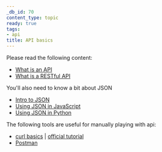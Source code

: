 ```yaml
---
_db_id: 70
content_type: topic
ready: true
tags:
- api
title: API basics
---
```


Please read the following content:

- [What is an API](https://medium.freecodecamp.org/what-is-an-api-in-english-please-b880a3214a82)
- [What is a RESTful API](https://searchmicroservices.techtarget.com/definition/RESTful-API)

You'll also need to know a bit about JSON

- [Intro to JSON](https://www.digitalocean.com/community/tutorials/an-introduction-to-json)
- [Using JSON in JavaScript](https://www.w3schools.com/js/js_json_intro.asp)
- [Using JSON in Python](https://www.w3schools.com/python/python_json.asp)

The following tools are useful for manually playing with api:

- [curl basics](https://web.archive.org/web/20181012061506/https://quickleft.com/blog/command-line-tutorials-curl/) | [official tutorial](https://curl.se/docs/manual.html)
- [Postman](https://www.getpostman.com/postman)
